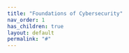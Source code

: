 ```yaml
---
title: "Foundations of Cybersecurity"
nav_order: 1
has_children: true
layout: default
permalink: "#"
---
```

